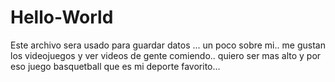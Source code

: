# Hello-World
Este archivo sera usado para guardar datos ...
un poco sobre mi..
me gustan los videojuegos y ver videos de gente comiendo..
quiero ser mas alto y por eso juego basquetball que es mi deporte favorito...

